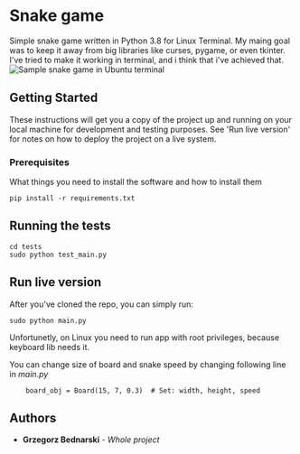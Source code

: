 # Snake game

Simple snake game written in Python 3.8 for Linux Terminal. My maing goal was to keep it away from big libraries like curses, pygame, or even tkinter. I've tried to make it working in terminal, and i think that i've achieved that. 
![Sample snake game in Ubuntu terminal](https://i.imgur.com/IuMmFgY.png)

## Getting Started

These instructions will get you a copy of the project up and running on your local machine for development and testing purposes. See 'Run live version' for notes on how to deploy the project on a live system. 


### Prerequisites

What things you need to install the software and how to install them

```
pip install -r requirements.txt
```

## Running the tests

```
cd tests
sudo python test_main.py
```

## Run live version

After you've cloned the repo, you can simply run: 
```
sudo python main.py
```
Unfortunetly, on Linux you need to run app with root privileges, because keyboard lib needs it. 


You can change size of board and snake speed by changing following line in _main.py_ 
```
    board_obj = Board(15, 7, 0.3)  # Set: width, height, speed
```

## Authors

* **Grzegorz Bednarski** - *Whole project*


